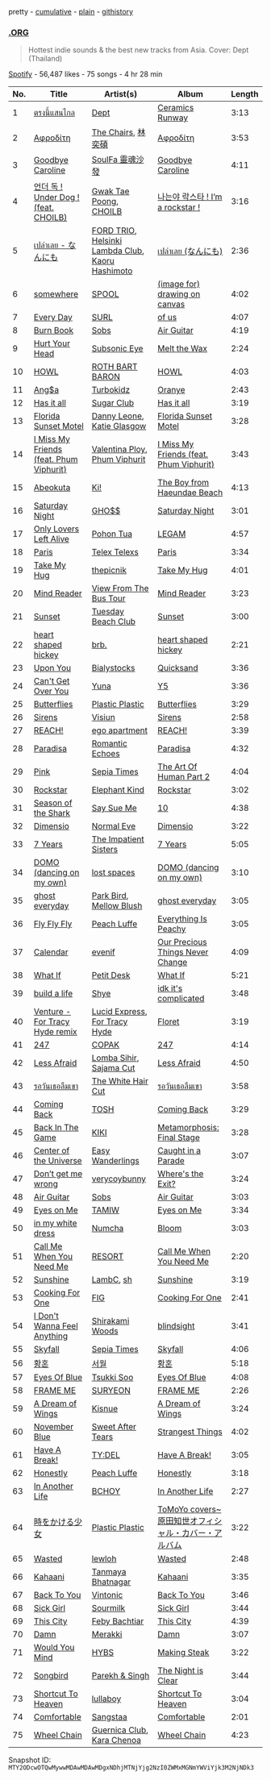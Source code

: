 pretty - [cumulative](/playlists/cumulative/37i9dQZF1DWXQXM7agvwjO.md) - [plain](/playlists/plain/37i9dQZF1DWXQXM7agvwjO) - [githistory](https://github.githistory.xyz/mackorone/spotify-playlist-archive/blob/main/playlists/plain/37i9dQZF1DWXQXM7agvwjO)

### [.ORG](https://open.spotify.com/playlist/37i9dQZF1DWXQXM7agvwjO)

> Hottest indie sounds & the best new tracks from Asia\. Cover: Dept \(Thailand\)

[Spotify](https://open.spotify.com/user/spotify) - 56,487 likes - 75 songs - 4 hr 28 min

| No. | Title | Artist(s) | Album | Length |
|---|---|---|---|---|
| 1 | [ตรงนี้แสนไกล](https://open.spotify.com/track/14YGhn5PSXnc458uzJELsb) | [Dept](https://open.spotify.com/artist/1zVBNAJivxfj3HygJZOSw3) | [Ceramics Runway](https://open.spotify.com/album/1seGyT8ATQOf4G8c9QR8sP) | 3:13 |
| 2 | [Αφροδίτη](https://open.spotify.com/track/58s2FsMYLHbm2gnIqDqsH8) | [The Chairs](https://open.spotify.com/artist/4IlxI05VmVDx8ShdgKEnLK), [林奕碩](https://open.spotify.com/artist/7xywz1UywWdW98s6N05KE3) | [Αφροδίτη](https://open.spotify.com/album/3sGumso7JlqiWbKQReAzmW) | 3:53 |
| 3 | [Goodbye Caroline](https://open.spotify.com/track/7DSVtzxNAs7OmCXU70sIUL) | [SoulFa 靈魂沙發](https://open.spotify.com/artist/2eJX9VONHesNkNhdVKuBTY) | [Goodbye Caroline](https://open.spotify.com/album/09VLOEVAEz7TFrREaw4983) | 4:11 |
| 4 | [언더 독 ! Under Dog ! \(feat\. CHOILB\)](https://open.spotify.com/track/7H6MYg2AnfdG3pWpLxjSvx) | [Gwak Tae Poong](https://open.spotify.com/artist/6vldExtbOMiujc68gfMAcm), [CHOILB](https://open.spotify.com/artist/02WoRfOhF5nUVpwddshInq) | [나는야 락스타 ! I’m a rockstar !](https://open.spotify.com/album/1qwt7wQigAO7zle4yXYEM9) | 3:16 |
| 5 | [เปล่าเลย \- なんにも](https://open.spotify.com/track/5Scr8dCYJNBoAWSB5StfDV) | [FORD TRIO](https://open.spotify.com/artist/0bZ5ScqjtPLTNfTLEFiJJN), [Helsinki Lambda Club](https://open.spotify.com/artist/3jpFXrTLWqYtXSAxboiiL5), [Kaoru Hashimoto](https://open.spotify.com/artist/62B3QsAlRGtUsbV8gFuVPe) | [เปล่าเลย \(なんにも\)](https://open.spotify.com/album/452kf0oED6IcdUW6bD7yF9) | 2:36 |
| 6 | [somewhere](https://open.spotify.com/track/4qb4cUx4aI7xLeKviJaJ8S) | [SPOOL](https://open.spotify.com/artist/741byU7Mazqx3tGmciUzcK) | [\(image for\) drawing on canvas](https://open.spotify.com/album/1mKYFaGZsIIjC3NFuQfNyg) | 4:02 |
| 7 | [Every Day](https://open.spotify.com/track/3yIw4wffZn9hwPUKLUh25l) | [SURL](https://open.spotify.com/artist/7owveHzN1hmQuw6Ojg4sI3) | [of us](https://open.spotify.com/album/4x6THVlohmI8deJv3I1kU3) | 4:07 |
| 8 | [Burn Book](https://open.spotify.com/track/1aDVkbFZ9qrv4drQUr5D4Y) | [Sobs](https://open.spotify.com/artist/2gj35CRyiuvuJ5VzjkX52i) | [Air Guitar](https://open.spotify.com/album/5jsp54tvHgC19kstd5Kp42) | 4:19 |
| 9 | [Hurt Your Head](https://open.spotify.com/track/4uOXlQgcKiARO9BGPDMtbf) | [Subsonic Eye](https://open.spotify.com/artist/6nRhwtv2bwuDvPijPCjcie) | [Melt the Wax](https://open.spotify.com/album/7wsO6M6jZBciVOgYnhq18O) | 2:24 |
| 10 | [HOWL](https://open.spotify.com/track/2eallREIVzmmZHdHhoRWGb) | [ROTH BART BARON](https://open.spotify.com/artist/3WwL2Gya2VH0zHzOdakOX2) | [HOWL](https://open.spotify.com/album/4zkYI1CfV3vD2r40Cpe4iT) | 4:03 |
| 11 | [Ang$a](https://open.spotify.com/track/4u16zGIdHrOkMyJOInkF6y) | [Turbokidz](https://open.spotify.com/artist/0X2LJsREqS5E4iFZTStLum) | [Oranye](https://open.spotify.com/album/2Y9GAh9rRYsw1PiS6FDJcy) | 2:43 |
| 12 | [Has it all](https://open.spotify.com/track/0r7ldyewgd6Rv3pF0L8rSL) | [Sugar Club](https://open.spotify.com/artist/2SYNq4ziATc0sU8qeiAirU) | [Has it all](https://open.spotify.com/album/5N9A9SdqSNstzmUfln9BU2) | 3:19 |
| 13 | [Florida Sunset Motel](https://open.spotify.com/track/5zd7EY6ueuuQ83SAYNJBdo) | [Danny Leone](https://open.spotify.com/artist/54TPhv2iPcuPObOzxZLQbO), [Katie Glasgow](https://open.spotify.com/artist/7aYZm7onOdAyYbrVwHD6SR) | [Florida Sunset Motel](https://open.spotify.com/album/2rd9Iuzm7fbQ1o4VCpm4gl) | 3:28 |
| 14 | [I Miss My Friends \(feat\. Phum Viphurit\)](https://open.spotify.com/track/6CqB5fiJw1yKnytkAPprxr) | [Valentina Ploy](https://open.spotify.com/artist/4RnzpVhMevUeU16FlV4e3e), [Phum Viphurit](https://open.spotify.com/artist/5mqguTgtaoCMNMZD6txCh6) | [I Miss My Friends \(feat\. Phum Viphurit\)](https://open.spotify.com/album/33HFtu7PiE4xTeV3FFGoOD) | 3:43 |
| 15 | [Abeokuta](https://open.spotify.com/track/3nqujATHQsyEg104eXcaNI) | [Ki!](https://open.spotify.com/artist/68ZbJ6NBdeGlDRxv3jM0DP) | [The Boy from Haeundae Beach](https://open.spotify.com/album/4xcpRLcCpNEcAzPyR5GIHO) | 4:13 |
| 16 | [Saturday Night](https://open.spotify.com/track/1IjgRvB84ShOBxAO1iTqLt) | [GHO$$](https://open.spotify.com/artist/74k9TFZjvOyebE5pWByAdR) | [Saturday Night](https://open.spotify.com/album/2GeoZP9K0qs6zr40BbAOJX) | 3:01 |
| 17 | [Only Lovers Left Alive](https://open.spotify.com/track/3eAsfCR75Kh7zwpf9IkvKp) | [Pohon Tua](https://open.spotify.com/artist/4ohuKMlwuVBzOtdoz23dfw) | [LEGAM](https://open.spotify.com/album/54FwADEQcuohuNW4qEGe6K) | 4:57 |
| 18 | [Paris](https://open.spotify.com/track/54m4aGaWnngwTficxvykzq) | [Telex Telexs](https://open.spotify.com/artist/1BHYRsFqV0ON7RUFM9qF2Q) | [Paris](https://open.spotify.com/album/6xDBXy2dbXvZfMztTKrmwT) | 3:34 |
| 19 | [Take My Hug](https://open.spotify.com/track/4Fml95IHlQ9QE976vkyvZk) | [thepicnik](https://open.spotify.com/artist/4SMvJNBPlNx6JsonzNi3Nw) | [Take My Hug](https://open.spotify.com/album/3gf0iNThdkWm4GmyPIwCGQ) | 4:01 |
| 20 | [Mind Reader](https://open.spotify.com/track/1rh0jt0HZt0Jep4mSpLYuU) | [View From The Bus Tour](https://open.spotify.com/artist/0GR6ApWdU4ABm01QzYsStJ) | [Mind Reader](https://open.spotify.com/album/4PiWOUGPZiPpAKPwxapiSz) | 3:23 |
| 21 | [Sunset](https://open.spotify.com/track/0WaaNCMEYKZ5t95mP3Sib9) | [Tuesday Beach Club](https://open.spotify.com/artist/3kbrbhnjLCObXwmOsqadXT) | [Sunset](https://open.spotify.com/album/4dyrHFWWpQasYEcPiGKUHZ) | 3:00 |
| 22 | [heart shaped hickey](https://open.spotify.com/track/0cmKSdiLNvzL8KMj7R11yv) | [brb.](https://open.spotify.com/artist/2XBiI8PjCnjJ3XKWtiKcvc) | [heart shaped hickey](https://open.spotify.com/album/4WGE7QaUKsUmHPwfHQYHjv) | 2:21 |
| 23 | [Upon You](https://open.spotify.com/track/37EGDFUeDj02buaxZfnX4G) | [Bialystocks](https://open.spotify.com/artist/3y24PAHjsJ3rWvMWERM7Oe) | [Quicksand](https://open.spotify.com/album/2tvmzgCJ6ZYmBtUJl0RfRs) | 3:36 |
| 24 | [Can't Get Over You](https://open.spotify.com/track/178ZvO20GAGgrxSDitOaYG) | [Yuna](https://open.spotify.com/artist/3kHVioJpVxlazAAKQ64pC1) | [Y5](https://open.spotify.com/album/6aiVwr7RR4aWp4Fs0x7ZiB) | 3:36 |
| 25 | [Butterflies](https://open.spotify.com/track/7AeIOIhnyL3jF9OSDDHqaD) | [Plastic Plastic](https://open.spotify.com/artist/0YjEWrRKD9nBJfeF5eLdBd) | [Butterflies](https://open.spotify.com/album/1xlXly2Y6huS9CGKWIwrAQ) | 3:29 |
| 26 | [Sirens](https://open.spotify.com/track/6HZizUtULpYr2R61iG2IkJ) | [Visiun](https://open.spotify.com/artist/6qqgKFc4hGR6f3P05uRAmx) | [Sirens](https://open.spotify.com/album/5JIrh7kGpBubQXfrcU2kgf) | 2:58 |
| 27 | [REACH!](https://open.spotify.com/track/3sVZBZLf3JfnTCHeuX0KeK) | [ego apartment](https://open.spotify.com/artist/20SNDAIdUW3fjTA14UvSj4) | [REACH!](https://open.spotify.com/album/0O6N7EfLklBJ6o4y2J7xb7) | 3:39 |
| 28 | [Paradisa](https://open.spotify.com/track/0MRwX4pIryUzrEsn8q8XKx) | [Romantic Echoes](https://open.spotify.com/artist/3VDwfryUiGGszWpyzpwDGJ) | [Paradisa](https://open.spotify.com/album/5OKhOx9XtV4LKm3zikD9r4) | 4:32 |
| 29 | [Pink](https://open.spotify.com/track/6Xss284HURvzRGqyIrX0bS) | [Sepia Times](https://open.spotify.com/artist/4m02Ox4bbSriKKv6wo8gS5) | [The Art Of Human Part 2](https://open.spotify.com/album/7B8qalXIydIFlRqUcgJd4d) | 4:04 |
| 30 | [Rockstar](https://open.spotify.com/track/2OBm1U8uu9tq5w40QEIGAY) | [Elephant Kind](https://open.spotify.com/artist/4xerUCsurnILh4KpC5FVWX) | [Rockstar](https://open.spotify.com/album/6p6WyOh5Bd57KZiGNoY9Lx) | 3:02 |
| 31 | [Season of the Shark](https://open.spotify.com/track/0xSn8K45u9yOIDZysjwz20) | [Say Sue Me](https://open.spotify.com/artist/4tvbo17gXpYgSr8sTlkaby) | [10](https://open.spotify.com/album/0OXFxh0kceGnXyzYo9HNLl) | 4:38 |
| 32 | [Dimensio](https://open.spotify.com/track/44aFC9Q6JUO8txxJeunsz3) | [Normal Eve](https://open.spotify.com/artist/6c7nlW5vkowcTcgspuXUIS) | [Dimensio](https://open.spotify.com/album/4xgJN8UO0lrJkUjfgoShBg) | 3:22 |
| 33 | [7 Years](https://open.spotify.com/track/03IkbWWtLydmBuo9jQYC2Z) | [The Impatient Sisters](https://open.spotify.com/artist/1MrMu9X3lJAQHm0AXOoVgG) | [7 Years](https://open.spotify.com/album/2qmux3wpZ1Xs6Qr44SYZel) | 5:05 |
| 34 | [DOMO \(dancing on my own\)](https://open.spotify.com/track/2xLqIPEPpG5VbpC3eQnHLM) | [lost spaces](https://open.spotify.com/artist/387YZVajWRq3ZPiCxiX07b) | [DOMO \(dancing on my own\)](https://open.spotify.com/album/7uWOzh0qX7ny9zALiRGNb2) | 3:10 |
| 35 | [ghost everyday](https://open.spotify.com/track/0oHlUYSlYtaYDT3JihDBdp) | [Park Bird](https://open.spotify.com/artist/7bVJIMenC0rlgot8O60qpF), [Mellow Blush](https://open.spotify.com/artist/41kB8xHvAQWKVmmP201cU7) | [ghost everyday](https://open.spotify.com/album/5F7ub9vl3S0SvfpxALwMjQ) | 3:05 |
| 36 | [Fly Fly Fly](https://open.spotify.com/track/2LLIuyj3LwG7pAoEa5nRwC) | [Peach Luffe](https://open.spotify.com/artist/6KvuacOcxH22xWgQTAwxui) | [Everything Is Peachy](https://open.spotify.com/album/6wRP6ClrCoOao42t9zYEVy) | 3:05 |
| 37 | [Calendar](https://open.spotify.com/track/0MlK6FlikM8jgArfXluhSG) | [evenif](https://open.spotify.com/artist/26sLRymbW9mmoW9g74o0AF) | [Our Precious Things Never Change](https://open.spotify.com/album/1fl87hYmIRPN63Llaw0u4l) | 4:09 |
| 38 | [What If](https://open.spotify.com/track/4sEni2QRFyUqC5h2gw5WRN) | [Petit Desk](https://open.spotify.com/artist/31WjytzKxWWvcr6uu0oZmw) | [What If](https://open.spotify.com/album/5W5JTrm3ZWu1IBNbx54mEe) | 5:21 |
| 39 | [build a life](https://open.spotify.com/track/7LxlPRasB0Wq4hQRDvU4Sz) | [Shye](https://open.spotify.com/artist/1aqEk77J220IxgnGsgEz9T) | [idk it's complicated](https://open.spotify.com/album/32q4VWN3LXqqGSaaqdsrwJ) | 3:48 |
| 40 | [Venture \- For Tracy Hyde remix](https://open.spotify.com/track/06OcvQjbKdz7I7Y9LAApsq) | [Lucid Express](https://open.spotify.com/artist/0WwjT0WO2JQSXIq7EeDxXf), [For Tracy Hyde](https://open.spotify.com/artist/6D4CyQKY5fDsjK5qKNfqDy) | [Floret](https://open.spotify.com/album/1SWWvEsN8m4cz9ScFOEEn5) | 3:19 |
| 41 | [247](https://open.spotify.com/track/5MvZpSUkVwtWScGm5uJAGA) | [COPAK](https://open.spotify.com/artist/1sHepQ4XjdF9ReWrHFAQTo) | [247](https://open.spotify.com/album/15jWaDEBJyFQ21FTwk34v0) | 4:14 |
| 42 | [Less Afraid](https://open.spotify.com/track/3aggFkF8DB0OOEhd2DbIXj) | [Lomba Sihir](https://open.spotify.com/artist/6wD3vtAV0P3gWB9zLs7I4j), [Sajama Cut](https://open.spotify.com/artist/33lCWREMjKEXJHUMbSkZle) | [Less Afraid](https://open.spotify.com/album/0CO9494SdMU3ZT1Ush6hQ0) | 4:50 |
| 43 | [รอวันเธอลืมเขา](https://open.spotify.com/track/7IhbsxmWUQi7Q6PSR8Ecq5) | [The White Hair Cut](https://open.spotify.com/artist/2uL9cdYQwaJbvudGv4VxOc) | [รอวันเธอลืมเขา](https://open.spotify.com/album/5KYd61ZcqKn5TyYpIHeP3B) | 3:58 |
| 44 | [Coming Back](https://open.spotify.com/track/6GrOZYmO4cbVHGz5IGWjd7) | [TOSH](https://open.spotify.com/artist/7r8xm2BEVdXHFh0fZglxOi) | [Coming Back](https://open.spotify.com/album/60RRYz2U7iQkuYRvIoAXsn) | 3:29 |
| 45 | [Back In The Game](https://open.spotify.com/track/0h2gJVJj5eI80vTuyqMBBV) | [KIKI](https://open.spotify.com/artist/6MG7fjH9YBryqLT03MnwQM) | [Metamorphosis: Final Stage](https://open.spotify.com/album/0HBH7tV5NhLmoClAiKU513) | 3:28 |
| 46 | [Center of the Universe](https://open.spotify.com/track/5ZibH2171yDvE6mTVAVG25) | [Easy Wanderlings](https://open.spotify.com/artist/2hfWu4We2fbIRY9kClxBHT) | [Caught in a Parade](https://open.spotify.com/album/6ogjWRRZa9qyaj6Fw62KgG) | 3:07 |
| 47 | [Don’t get me wrong](https://open.spotify.com/track/7bmmOJ3ZRj8yreK8CNAhbI) | [verycoybunny](https://open.spotify.com/artist/2J9XKuzbhYp7Ibs7sqGoGB) | [Where's the Exit?](https://open.spotify.com/album/7edAR9wZ8n7ges6F0g99RF) | 3:24 |
| 48 | [Air Guitar](https://open.spotify.com/track/3Ilb3Q1okDhJMGKs2gyudt) | [Sobs](https://open.spotify.com/artist/2gj35CRyiuvuJ5VzjkX52i) | [Air Guitar](https://open.spotify.com/album/5jsp54tvHgC19kstd5Kp42) | 3:03 |
| 49 | [Eyes on Me](https://open.spotify.com/track/1te38MsNjzrP8I5MDeGJv7) | [TAMIW](https://open.spotify.com/artist/1OwFxbJhm8V4Sy28ogtS5l) | [Eyes on Me](https://open.spotify.com/album/0GICag7B018NZ3qZdEKsso) | 3:34 |
| 50 | [in my white dress](https://open.spotify.com/track/0uS73WeUprjNuI44swS8Hl) | [Numcha](https://open.spotify.com/artist/6bguntfj9ZnX1lFvSYl72d) | [Bloom](https://open.spotify.com/album/18RDnaVusM3sD5chVIUFzh) | 3:03 |
| 51 | [Call Me When You Need Me](https://open.spotify.com/track/5ow1lXQKUCoPIQ9clF9g8z) | [RESORT](https://open.spotify.com/artist/5xuLRF6Q5vKklxMJ3ZXJng) | [Call Me When You Need Me](https://open.spotify.com/album/4p2hait2OvHjlJgr4UrBTb) | 2:20 |
| 52 | [Sunshine](https://open.spotify.com/track/5P0Qp4RnsIHOjc153m9Jsa) | [LambC](https://open.spotify.com/artist/0BpbTGO68X4wV2aLBzjnhL), [sh](https://open.spotify.com/artist/0R4narCkJHEsmTomh2jD1p) | [Sunshine](https://open.spotify.com/album/5xKLqgTDwEyBg7SfFpBhLL) | 3:19 |
| 53 | [Cooking For One](https://open.spotify.com/track/2GurjJblHxTdQ7OVmQFfKJ) | [FIG](https://open.spotify.com/artist/2pKRCZKuL3p3PDWMNCLAH8) | [Cooking For One](https://open.spotify.com/album/1nKLZECJDOD2mgFgaotaNK) | 2:41 |
| 54 | [I Don't Wanna Feel Anything](https://open.spotify.com/track/2tePOGmZuxLqHGD2prNDab) | [Shirakami Woods](https://open.spotify.com/artist/2u4Oz8xl7elEUcJBeEjHqJ) | [blindsight](https://open.spotify.com/album/28QpbSuTiTVlCsBRIBRQ0K) | 3:41 |
| 55 | [Skyfall](https://open.spotify.com/track/6KGmzZpYHiCw2tFQOybmiw) | [Sepia Times](https://open.spotify.com/artist/4m02Ox4bbSriKKv6wo8gS5) | [Skyfall](https://open.spotify.com/album/1Eu06wOISxzEpyAFPDMFWn) | 4:06 |
| 56 | [황혼](https://open.spotify.com/track/1u3bWaIqpoOnqc71bS3hKI) | [서월](https://open.spotify.com/artist/2eELgy11Ifx8aTjeSxsOaX) | [황혼](https://open.spotify.com/album/7iwyBncx4Jy5gwLXrt3dXS) | 5:18 |
| 57 | [Eyes Of Blue](https://open.spotify.com/track/44fhrMUAgaVXfkNNpePQ3u) | [Tsukki Soo](https://open.spotify.com/artist/32SqdbPx6eSzmgkpd6rgYI) | [Eyes Of Blue](https://open.spotify.com/album/4c2LIBqyFxTQMPfiTSrEbu) | 4:08 |
| 58 | [FRAME ME](https://open.spotify.com/track/5e0m1h7LM0VHIS6hERZ1oi) | [SURYEON](https://open.spotify.com/artist/5jyPaTMuPzds0MAd8WtxAd) | [FRAME ME](https://open.spotify.com/album/4SAM3JA0SDCCEivNyqWNua) | 2:26 |
| 59 | [A Dream of Wings](https://open.spotify.com/track/4WOSqKjvEJfkzM7I2UfVMV) | [Kisnue](https://open.spotify.com/artist/64A4Dn0L0xf7GTreuOgJ1F) | [A Dream of Wings](https://open.spotify.com/album/4dIl9q8HabZF7ZJ0UdCZa9) | 3:24 |
| 60 | [November Blue](https://open.spotify.com/track/0PVVLuxXLWf4Sw7zjV6rd8) | [Sweet After Tears](https://open.spotify.com/artist/2Enh29LYOD99ZmmKNZ6qnm) | [Strangest Things](https://open.spotify.com/album/3ApfPiXonK9F6KiJQSeYeN) | 4:02 |
| 61 | [Have A Break!](https://open.spotify.com/track/3tbq7cimDQYHvfV8LQIgEX) | [TY:DEL](https://open.spotify.com/artist/2hPhnwoTrcoFeuP9pwdClH) | [Have A Break!](https://open.spotify.com/album/3rjU1R2gOxdIf4TiGudtJV) | 3:05 |
| 62 | [Honestly](https://open.spotify.com/track/09PLEiRIRz7RhQmZSX2iE7) | [Peach Luffe](https://open.spotify.com/artist/6KvuacOcxH22xWgQTAwxui) | [Honestly](https://open.spotify.com/album/0BR7eudQY2ly2t99WLuJ4b) | 3:18 |
| 63 | [In Another Life](https://open.spotify.com/track/1jpgacTEqXNNhTLTQTeUcl) | [BCHOY](https://open.spotify.com/artist/62kYN1r4Go0yN3cT4kwopF) | [In Another Life](https://open.spotify.com/album/4KDL14uRiNvUfIhVhkJfKx) | 2:27 |
| 64 | [時をかける少女](https://open.spotify.com/track/7tKXX85MSaVD5ctgS8WelE) | [Plastic Plastic](https://open.spotify.com/artist/0YjEWrRKD9nBJfeF5eLdBd) | [ToMoYo covers\~原田知世オフィシャル・カバー・アルバム](https://open.spotify.com/album/2jXG91MPq9hN7ZEpdY1w9n) | 3:22 |
| 65 | [Wasted](https://open.spotify.com/track/0OhpCv3zEWYQzB00TdXEjz) | [lewloh](https://open.spotify.com/artist/31TM5zBknJ7ZInbxnR0rlX) | [Wasted](https://open.spotify.com/album/7yVlG0NJ0BStMiM8W9BIYp) | 2:48 |
| 66 | [Kahaani](https://open.spotify.com/track/6gK2gR0uyFFYJ5sKH4zyjx) | [Tanmaya Bhatnagar](https://open.spotify.com/artist/1kzKlwoZunQPBWRLCZ7ZvS) | [Kahaani](https://open.spotify.com/album/5DShAPJRVmP2Z0cmcjm1wW) | 3:35 |
| 67 | [Back To You](https://open.spotify.com/track/0umNnTO5E0u3CE4XCq8wWO) | [Vintonic](https://open.spotify.com/artist/656eL5tEeJqWHwvkJn5TIW) | [Back To You](https://open.spotify.com/album/7Hth7QqfXd5FMSiBbSOv8x) | 3:46 |
| 68 | [Sick Girl](https://open.spotify.com/track/5zUOkdAeGz66ckK6nBueVj) | [Sourmilk](https://open.spotify.com/artist/5KgwG5xqnpr6eerD8F5iKq) | [Sick Girl](https://open.spotify.com/album/5FMAnpI86KbdewlKUTpD7C) | 3:44 |
| 69 | [This City](https://open.spotify.com/track/6HCzzybrDpWJfvrTYtbRn3) | [Feby Bachtiar](https://open.spotify.com/artist/79Qrl5DlQ2pFXKfXrVi4MM) | [This City](https://open.spotify.com/album/3u08f4jtvJh72AwnqfSEHc) | 4:39 |
| 70 | [Damn](https://open.spotify.com/track/1QwudZWY8vblm2FxnB5T6q) | [Merakki](https://open.spotify.com/artist/0mwrCJZK8W2px2zfL0psfl) | [Damn](https://open.spotify.com/album/5bOTQffztbHEb5hmVUsEMw) | 3:07 |
| 71 | [Would You Mind](https://open.spotify.com/track/5kbvcxWFMPNY1zPI3y0wHa) | [HYBS](https://open.spotify.com/artist/4mr4X9nJC8DPlNukWbgAaI) | [Making Steak](https://open.spotify.com/album/2KR8a0U0f286MuzLaEJhL6) | 3:22 |
| 72 | [Songbird](https://open.spotify.com/track/5VkxoPlgC2ujrWX5anVdax) | [Parekh & Singh](https://open.spotify.com/artist/5HyacDSdBkCTDOBoX49ayp) | [The Night is Clear](https://open.spotify.com/album/4AzsujfeRZCjymYlgxOpjm) | 3:44 |
| 73 | [Shortcut To Heaven](https://open.spotify.com/track/0zL5fdl4CvAAYUG3dJVMqS) | [lullaboy](https://open.spotify.com/artist/7zrkFhYAp6dBxsydmJkouN) | [Shortcut To Heaven](https://open.spotify.com/album/1LzCyAXs0MWStAaFkFc4QJ) | 3:04 |
| 74 | [Comfortable](https://open.spotify.com/track/529FTIdolSVHl0GYgJMBvb) | [Sangstaa](https://open.spotify.com/artist/6y1pFGcmfWgcrziPzbUQfc) | [Comfortable](https://open.spotify.com/album/1cimizQXDhVdqHYnnlEr8u) | 2:01 |
| 75 | [Wheel Chain](https://open.spotify.com/track/5AH2ZIew9FtFDaR9nIEIlx) | [Guernica Club](https://open.spotify.com/artist/3vT1EkYKu5O7ZOL9BjWTXn), [Kara Chenoa](https://open.spotify.com/artist/04V7QZJcbAQtBdSUgT6hPO) | [Wheel Chain](https://open.spotify.com/album/1L1wtYJgBdEsRwqp4To6P1) | 4:23 |

Snapshot ID: `MTY2ODcwOTQwMywwMDAwMDAwMDgxNDhjMTNjYjg2NzI0ZWMxMGNmYWViYjk3M2NjNDk3`
